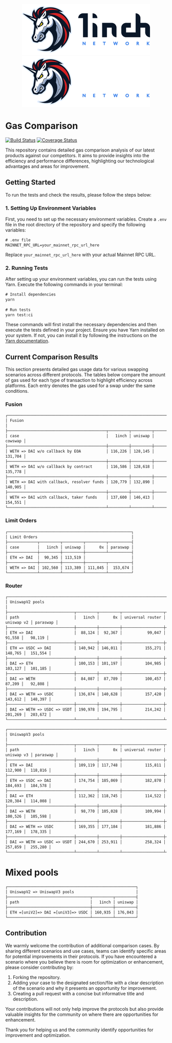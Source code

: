 <div align="center">
    <img src="https://github.com/1inch/gas-comparison/blob/master/.github/1inch_github_w.svg#gh-light-mode-only">
    <img src="https://github.com/1inch/gas-comparison/blob/master/.github/1inch_github_b.svg#gh-dark-mode-only">
</div>

# Gas Comparison

[![Build Status](https://github.com/1inch/gas-comparison/workflows/CI/badge.svg)](https://github.com/1inch/gas-comparison/actions)
[![Coverage Status](https://codecov.io/gh/1inch/gas-comparison/graph/badge.svg?token=8VSYYAY3J1)](https://codecov.io/gh/1inch/gas-comparison)

This repository contains detailed gas comparison analysis of our latest products against our competitors. It aims to provide insights into the efficiency and performance differences, highlighting our technological advantages and areas for improvement.

## Getting Started
To run the tests and check the results, please follow the steps below:

### 1. Setting Up Environment Variables
First, you need to set up the necessary environment variables. Create a `.env` file in the root directory of the repository and specify the following variables:

```
# .env file
MAINNET_RPC_URL=your_mainnet_rpc_url_here
```

Replace `your_mainnet_rpc_url_here` with your actual Mainnet RPC URL.

### 2. Running Tests
After setting up your environment variables, you can run the tests using Yarn. Execute the following commands in your terminal:

```
# Install dependencies
yarn

# Run tests
yarn test:ci
```

These commands will first install the necessary dependencies and then execute the tests defined in your project. Ensure you have Yarn installed on your system. If not, you can install it by following the instructions on the [Yarn documentation](https://classic.yarnpkg.com/en/docs/install).

## Current Comparison Results

This section presents detailed gas usage data for various swapping scenarios across different protocols. The tables below compare the amount of gas used for each type of transaction to highlight efficiency across platforms. Each entry denotes the gas used for a swap under the same conditions.

### Fusion
```
┌─────────────────────────────────────────────────────────────────────────┐
│ Fusion                                                                  │
├───────────────────────────────────────────┬─────────┬─────────┬─────────┤
│ case                                      │   1inch │ uniswap │ cowswap │
├───────────────────────────────────────────┼─────────┼─────────┼─────────┤
│ WETH => DAI w/o callback by EOA           │ 116,226 │ 128,145 │ 131,704 │
├───────────────────────────────────────────┼─────────┼─────────┼─────────┤
│ WETH => DAI w/o callback by contract      │ 116,586 │ 128,618 │ 135,778 │
├───────────────────────────────────────────┼─────────┼─────────┼─────────┤
│ WETH => DAI with callback, resolver funds │ 120,779 │ 132,890 │ 140,905 │
├───────────────────────────────────────────┼─────────┼─────────┼─────────┤
│ WETH => DAI with callback, taker funds    │ 137,600 │ 146,413 │ 154,551 │
└───────────────────────────────────────────┴─────────┴─────────┴─────────┘
```

### Limit Orders
```
┌──────────────────────────────────────────────────────┐
│ Limit Orders                                         │
├─────────────┬─────────┬─────────┬─────────┬──────────┤
│ case        │   1inch │ uniswap │      0x │ paraswap │
├─────────────┼─────────┼─────────┼─────────┴──────────┤
│ ETH => DAI  │  90,345 │ 113,519 │                    │
├─────────────┼─────────┼─────────┼─────────┬──────────┤
│ WETH => DAI │ 102,560 │ 113,389 │ 111,045 │  153,674 │
└─────────────┴─────────┴─────────┴─────────┴──────────┘
```

### Router
```
┌────────────────────────────────────────────────────────────────────────────────────────────┐
│ UniswapV2 pools                                                                            │
├─────────────────────────────┬─────────┬─────────┬──────────────────┬────────────┬──────────┤
│ path                        │   1inch │      0x │ universal router │ uniswap v2 │ paraswap │
├─────────────────────────────┼─────────┼─────────┼──────────────────┼────────────┼──────────┤
│ ETH => DAI                  │  88,124 │  92,367 │           99,047 │     91,558 │   98,119 │
├─────────────────────────────┼─────────┼─────────┼──────────────────┼────────────┼──────────┤
│ ETH => USDC => DAI          │ 140,942 │ 146,011 │          155,271 │    148,765 │  151,554 │
├─────────────────────────────┼─────────┼─────────┼──────────────────┼────────────┼──────────┤
│ DAI => ETH                  │ 100,153 │ 101,197 │          104,985 │    103,127 │  101,185 │
├─────────────────────────────┼─────────┼─────────┼──────────────────┼────────────┼──────────┤
│ DAI => WETH                 │  84,087 │  87,789 │          100,457 │     87,209 │   92,808 │
├─────────────────────────────┼─────────┼─────────┼──────────────────┼────────────┼──────────┤
│ DAI => WETH => USDC         │ 136,874 │ 140,628 │          157,420 │    143,612 │  148,397 │
├─────────────────────────────┼─────────┼─────────┼──────────────────┼────────────┼──────────┤
│ DAI => WETH => USDC => USDT │ 190,978 │ 194,795 │          214,242 │    201,269 │  203,672 │
└─────────────────────────────┴─────────┴─────────┴──────────────────┴────────────┴──────────┘
```
```
┌────────────────────────────────────────────────────────────────────────────────────────────┐
│ UniswapV3 pools                                                                            │
├─────────────────────────────┬─────────┬─────────┬──────────────────┬────────────┬──────────┤
│ path                        │   1inch │      0x │ universal router │ uniswap v3 │ paraswap │
├─────────────────────────────┼─────────┼─────────┼──────────────────┼────────────┼──────────┤
│ ETH => DAI                  │ 109,119 │ 117,748 │          115,811 │    112,900 │  118,816 │
├─────────────────────────────┼─────────┼─────────┼──────────────────┼────────────┼──────────┤
│ ETH => USDC => DAI          │ 174,754 │ 185,069 │          182,870 │    184,693 │  184,578 │
├─────────────────────────────┼─────────┼─────────┼──────────────────┼────────────┼──────────┤
│ DAI => ETH                  │ 112,362 │ 118,745 │          114,522 │    120,384 │  114,008 │
├─────────────────────────────┼─────────┼─────────┼──────────────────┼────────────┼──────────┤
│ DAI => WETH                 │  98,770 │ 105,028 │          109,994 │    100,526 │  105,598 │
├─────────────────────────────┼─────────┼─────────┼──────────────────┼────────────┼──────────┤
│ DAI => WETH => USDC         │ 169,355 │ 177,184 │          181,886 │    177,169 │  178,335 │
├─────────────────────────────┼─────────┼─────────┼──────────────────┼────────────┼──────────┤
│ DAI => WETH => USDC => USDT │ 244,670 │ 253,911 │          258,324 │    257,859 │  255,280 │
└─────────────────────────────┴─────────┴─────────┴──────────────────┴────────────┴──────────┘
```
# Mixed pools
```
┌────────────────────────────────────────────────────────┐
│ UniswapV2 => UniswapV3 pools                           │
├────────────────────────────────────┬─────────┬─────────┤
│ path                               │   1inch │ uniswap │
├────────────────────────────────────┼─────────┼─────────┤
│ ETH =[uniV2]=> DAI =[uniV3]=> USDC │ 160,935 │ 176,043 │
└────────────────────────────────────┴─────────┴─────────┘
```

## Contribution

We warmly welcome the contribution of additional comparison cases. By sharing different scenarios and use cases, teams can identify specific areas for potential improvements in their protocols. If you have encountered a scenario where you believe there is room for optimization or enhancement, please consider contributing by:

1. Forking the repository.
2. Adding your case to the designated section/file with a clear description of the scenario and why it presents an opportunity for improvement.
3. Creating a pull request with a concise but informative title and description.

Your contributions will not only help improve the protocols but also provide valuable insights for the community on where there are opportunities for enhancement. 

Thank you for helping us and the community identify opportunities for improvement and optimization.
